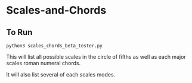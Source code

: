# Scales-and-Chords

## To Run
    python3 scales_chords_beta_tester.py
This will list all possible scales in the circle of fifths as well as each major scales roman numeral chords. 

It will also list several of each scales modes.
